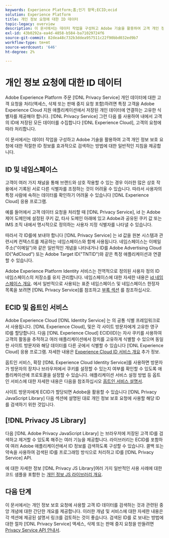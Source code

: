 ```yaml
---
keywords: Experience Platform;홈;인기 항목;ECID;ecid
solution: Experience Platform
title: 개인 정보 요청에 대한 ID 데이터
topic-legacy: overview
description: 이 문서에서는 데이터 작업을 구성하고 Adobe 기술을 활용하여 고객 개인 정보 보호 요청에 대한 적절한 ID 정보를 효과적으로 검색하는 방법에 대한 일반적인 지침을 제공합니다.
exl-id: 43b0292a-ea4d-4858-b584-ba71029724f6
source-git-commit: 82dea48c732b3ddea957511c22f90bbd032ed9b7
workflow-type: tm+mt
source-wordcount: '646'
ht-degree: 2%

---
```


# 개인 정보 요청에 대한 ID 데이터

Adobe Experience Platform 주문 [!DNL Privacy Service] 개인 데이터에 대한 고객 요청을 처리(액세스, 삭제 또는 판매 중지 요청 포함)하려면 특정 고객을 Adobe Experience Cloud 지원 애플리케이션에서 저장된 개인 데이터에 연결하는 고유한 식별자를 제공해야 합니다. [!DNL Privacy Service] 그런 다음 를 사용하여 내에서 고객의 ID에 저장된 모든 데이터를 수집합니다 [!DNL Experience Cloud], 고객의 요청에 따라 처리합니다.

이 문서에서는 데이터 작업을 구성하고 Adobe 기술을 활용하여 고객 개인 정보 보호 요청에 대한 적절한 ID 정보를 효과적으로 검색하는 방법에 대한 일반적인 지침을 제공합니다.

## ID 및 네임스페이스

고객이 여러 가지 채널을 통해 브랜드와 상호 작용할 수 있는 경우 이러한 많은 상호 작용에서 기록된 서로 다른 식별자를 조정하는 것이 어려울 수 있습니다. 따라서 사용자의 특정 사람에 속하는 데이터를 확인하기 어려울 수 있습니다 [!DNL Experience Cloud] 응용 프로그램.

예를 들어에서 고객 데이터 요청을 처리할 때 [!DNL Privacy Service], id 는 Adobe 제어 도메인에 설정된 쿠키 값, 타사 도메인 아래에 있고 Adobe과 공유된 쿠키 값 또는 IMS 조직 내에서 명시적으로 정의하는 사용자 지정 식별자를 나타낼 수 있습니다.

따라서 각 ID를에 보내야 합니다 [!DNL Privacy Service] 는 id 값을 원본 시스템과 관련시켜 컨텍스트를 제공하는 네임스페이스와 함께 사용됩니다. 네임스페이스는 이메일 주소(&quot;이메일&quot;)와 같은 일반적인 개념을 나타내거나 ID를 Adobe Advertising Cloud ID(&quot;AdCloud&quot;) 또는 Adobe Target ID(&quot;TNTID&quot;)와 같은 특정 애플리케이션과 연결할 수 있습니다.

Adobe Experience Platform Identity 서비스는 전역적으로 정의된 사용자 정의 ID 네임스페이스의 저장소를 유지 관리합니다. 네임스페이스에 대한 자세한 내용은 [id 네임스페이스 개요](../identity-service/namespaces.md). 에서 일반적으로 사용되는 표준 네임스페이스 및 네임스페이스 한정자 목록을 보려면 [!DNL Privacy Service]를 참조하고 [부록 섹션](api/appendix.md) 를 참조하십시오.

## ECID 및 옵트인 서비스

Adobe Experience Cloud [!DNL Identity Service] 는 의 공통 식별 프레임워크로서 사용됩니다. [!DNL Experience Cloud], 및은 각 사이트 방문자에게 고유한 영구 ID를 할당합니다. 다음 [!DNL Experience Cloud] ECID(ID)는 자사 쿠키를 사용하여 고객의 활동을 추적하고 여러 애플리케이션에서 장치를 고유하게 식별할 수 있으며 동일한 사이트 방문자와 해당 데이터를 다른 곳에서 식별할 수 있습니다 [!DNL Experience Cloud] 응용 프로그램. 자세한 내용은 [Experience Cloud ID 서비스 개요](https://experienceleague.adobe.com/docs/id-service/using/intro/overview.html) 추가 정보.

옵트인 서비스, 확장 [!DNL Experience Cloud Identity Service]를 사용하면 방문자가 방문자의 장치나 브라우저에서 쿠키를 설정할 수 있는지 여부를 확인할 수 있도록 애플리케이션에 프로토콜을 설정할 수 있습니다. 애플리케이션 서비스 설정 방법 등 옵트인 서비스에 대한 자세한 내용은 다음을 참조하십시오 [옵트인 서비스 설명서](https://experienceleague.adobe.com/docs/id-service/using/implementation/opt-in-service/optin-overview.html?lang=ko-KR).

사이트 방문자에게 ECID가 할당되면 Adobe을 활용할 수 있습니다 [!DNL Privacy JavaScript Library] 다음 섹션에 설명된 대로 개인 정보 보호 요청에 사용할 해당 ID를 검색하기 위한 것입니다.

## [!DNL Privacy JS Library]

다음 [!DNL Adobe Privacy JavaScript Library] 는 브라우저에 저장된 고객 ID를 검색하고 제거할 수 있도록 해주는 여러 기능을 제공합니다. 라이브러리는 ECID를 포함하여 여러 Adobe 애플리케이션에서 ID 정보를 검색하도록 구성할 수 있습니다. 콜백 또는 약속을 사용하여 검색된 ID를 프로그래밍 방식으로 처리하고 ID를 [!DNL Privacy Service] API.

에 대한 자세한 정보 [!DNL Privacy JS Library]여러 가지 일반적인 사용 사례에 대한 코드 샘플을 포함한 는 [개인 정보 JS 라이브러리 개요](js-library.md).

## 다음 단계

이 문서에서는 개인 정보 보호 요청에 사용할 고객 ID 데이터를 검색하는 것과 관련된 중앙 개념에 대한 간단한 개요를 제공합니다. 이러한 개념 및 서비스에 대한 자세한 내용은 각 섹션에 제공된 설명서 링크를 검토하는 것이 좋습니다. 검색된 ID를 로 보내는 방법에 대한 절차 [!DNL Privacy Service] 액세스, 삭제 또는 판매 중지 요청을 만들려면 [Privacy Service API 안내서](api/overview.md).
